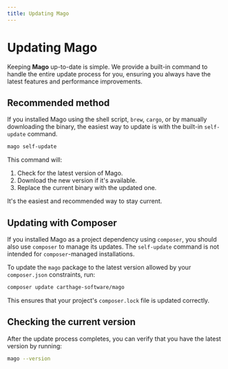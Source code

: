 ```yaml
---
title: Updating Mago
---
```


# Updating Mago

Keeping **Mago** up-to-date is simple. We provide a built-in command to handle the entire update process for you, ensuring you always have the latest features and performance improvements.

## Recommended method

If you installed Mago using the shell script, `brew`, `cargo`, or by manually downloading the binary, the easiest way to update is with the built-in `self-update` command.

```bash
mago self-update
```

This command will:

1.  Check for the latest version of Mago.
2.  Download the new version if it's available.
3.  Replace the current binary with the updated one.

It's the easiest and recommended way to stay current.

## Updating with Composer

If you installed Mago as a project dependency using `composer`, you should also use `composer` to manage its updates. The `self-update` command is not intended for `composer`-managed installations.

To update the `mago` package to the latest version allowed by your `composer.json` constraints, run:

```bash
composer update carthage-software/mago
```

This ensures that your project's `composer.lock` file is updated correctly.

## Checking the current version

After the update process completes, you can verify that you have the latest version by running:

```bash
mago --version
```
